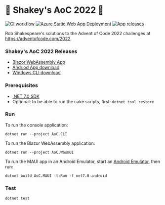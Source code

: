 # 🎄 Shakey's AoC 2022 🌟

[![CI workflow](https://github.com/robshakespeare/aoc2022/actions/workflows/CI-workflow.yml/badge.svg)](https://github.com/robshakespeare/aoc2022/actions/workflows/CI-workflow.yml)
[![Azure Static Web App Deployment](https://github.com/robshakespeare/aoc2022/actions/workflows/deployment-workflow.yml/badge.svg)](https://github.com/robshakespeare/aoc2022/actions/workflows/deployment-workflow.yml)
[![App releases](https://github.com/robshakespeare/aoc2022/actions/workflows/release-workflow.yml/badge.svg)](https://github.com/robshakespeare/aoc2022/actions/workflows/release-workflow.yml)

Rob Shakespeare's solutions to the Advent of Code 2022 challenges at https://adventofcode.com/2022.


### Shakey's AoC 2022 Releases
* [Blazor WebAssembly App](https://black-smoke-0bf67c303.azurestaticapps.net)
* [Andriod App download](https://github.com/robshakespeare/aoc2022/releases/latest/download/com.rws.aoc2022-Signed.apk)
* [Windows CLI download](https://github.com/robshakespeare/aoc2022/releases/latest/download/AoC.CLI.exe)



### Prerequisites

* [.NET 7.0 SDK](https://dotnet.microsoft.com/en-us/download/dotnet/7.0)
* Optional: to be able to run the cake scripts, first: `dotnet tool restore`


### Run

To run the console application:

```
dotnet run --project AoC.CLI
```

To run the Blazor WebAssembly application:

```
dotnet run --project AoC.WasmUI
```

To run the MAUI app in an Android Emulator, start an [Android Emulator](https://visualstudio.microsoft.com/vs/msft-android-emulator/), then run:

```
dotnet build AoC.MAUI -t:Run -f net7.0-android
```


### Test

```
dotnet test
```
